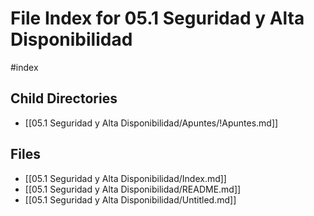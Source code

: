 # File Index for 05.1 Seguridad y Alta Disponibilidad
#index

## Child Directories

- [[05.1 Seguridad y Alta Disponibilidad/Apuntes/!Apuntes.md]]

## Files

- [[05.1 Seguridad y Alta Disponibilidad/Index.md]]
- [[05.1 Seguridad y Alta Disponibilidad/README.md]]
- [[05.1 Seguridad y Alta Disponibilidad/Untitled.md]]

